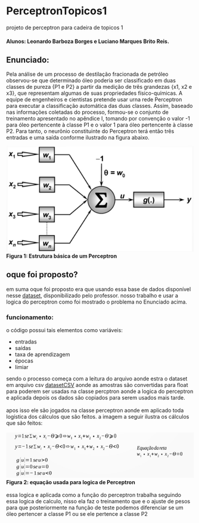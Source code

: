 # PerceptronTopicos1
 projeto de perceptron para cadeira de topicos 1

#### Alunos: Leonardo Barboza Borges e Luciano Marques Brito Reis.

## Enunciado:
Pela análise de um processo de destilação fracionada de petróleo observou-se que determinado óleo
poderia ser classificado em duas classes de pureza {P1 e P2} a partir da medição de três grandezas 
{x1, x2 e x3}, que representam algumas de suas propriedades físico-químicas. A equipe de
engenheiros e cientistas pretende usar urna rede Perceptron para executar a classificação automática
das duas classes.
Assim, baseado nas informações coletadas do processo, formou-se o conjunto de treinamento
apresentado no apêndice I, tomando por convenção o valor -1 para óleo pertencente à classe P1 e o
valor 1 para óleo pertencente à classe P2. Para tanto, o neurônio constituinte do Perceptron terá
então três entradas e uma saída conforme ilustrado na figura abaixo. 

![Perceptron Structure](imagens/Perceptron_structure.png)<br/>
**Figura 1: Estrutura básica de um Perceptron**

## oque foi proposto?
em suma oque foi proposto era que usando essa base de dados disponível nesse [dataset](content/Dataset.txt),
disponibilizado pelo professor. nosso trabalho e usar a logica do perceptron como foi mostrado o problema no
Enunciado acima.

### funcionamento:
o código possui tais elementos como variáveis:
* entradas
* saídas
* taxa de aprendizagem
* épocas
* limiar <br/>

 sendo o processo começa com a leitura do arquivo aonde estra o dataset em arquivo csv
[datasetCSV](./content/dataset.csv) aonde as amostras são convertidas para float para
poderem ser usadas na  classe percptron aonde a logica do perceptron e aplicada
depois os dados são copiados para serem usados mais tarde.<br/><br/>
apos isso ele são jogados na classe perceptron aonde em aplicado toda logística dos
cálculos que são feitos. a imagem a seguir ilustra os cálculos que são feitos:<br/><br/>
![esqução do perceptron](imagens/equacao_perceptron.png)
**Figura 2: equação usada para logica de Perceptron** 
<br/><br/>
essa logica e aplicada como a função do perceptron trabalha seguindo essa logica de 
calculo, nisso ela faz o treinamento que e o ajuste de pesos para que posteriormente
na função de teste podemos diferenciar se um óleo pertencer a classe P1
ou se ele pertence a classe P2

